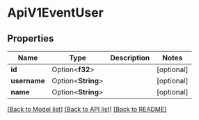 # ApiV1EventUser

## Properties

Name | Type | Description | Notes
------------ | ------------- | ------------- | -------------
**id** | Option<**f32**> |  | [optional]
**username** | Option<**String**> |  | [optional]
**name** | Option<**String**> |  | [optional]

[[Back to Model list]](../README.md#documentation-for-models) [[Back to API list]](../README.md#documentation-for-api-endpoints) [[Back to README]](../README.md)


